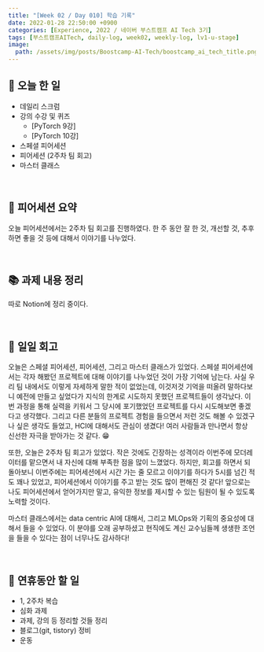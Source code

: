 ```yaml
---
title: "[Week 02 / Day 010] 학습 기록"
date: 2022-01-28 22:50:00 +0900
categories: [Experience, 2022 / 네이버 부스트캠프 AI Tech 3기]
tags: [부스트캠프AITech, daily-log, week02, weekly-log, lv1-u-stage]     # TAG names should always be lowercase
image: 
  path: /assets/img/posts/Boostcamp-AI-Tech/boostcamp_ai_tech_title.png
---
```

## **📝 오늘 한 일**
- 데일리 스크럼
- 강의 수강 및 퀴즈
    - [PyTorch 9강]
    - [PyTorch 10강]
- 스페셜 피어세션
- 피어세션 (2주차 팀 회고)
- 마스터 클래스

<br>

## **👥 피어세션 요약**
오늘 피어세션에서는 2주차 팀 회고를 진행하였다. 한 주 동안 잘 한 것, 개선할 것, 추후 하면 좋을 것 등에 대해서 이야기를 나누었다. 

<br>

## **📚 과제 내용 정리**
따로 Notion에 정리 중이다.

<br>

## **🐾 일일 회고**
오늘은 스페셜 피어세션, 피어세션, 그리고 마스터 클래스가 있었다. 스페셜 피어세션에서는 각자 해봤던 프로젝트에 대해 이야기를 나누었던 것이 가장 기억에 남는다. 사실 우리 팀 내에서도 이렇게 자세하게 말한 적이 없었는데, 이것저것 기억을 떠올려 말하다보니 예전에 만들고 싶었다가 지식의 한계로 시도하지 못했던 프로젝트들이 생각났다. 이번 과정을 통해 실력을 키워서 그 당시에 포기했었던 프로젝트를 다시 시도해보면 좋겠다고 생각했다. 그리고 다른 분들의 프로젝트 경험을 들으면서 저런 것도 해볼 수 있겠구나 싶은 생각도 들었고, HCI에 대해서도 관심이 생겼다! 여러 사람들과 만나면서 항상 신선한 자극을 받아가는 것 같다. 😁

또한, 오늘은 2주차 팀 회고가 있었다. 작은 것에도 긴장하는 성격이라 이번주에 모더레이터를 맡으면서 내 자신에 대해 부족한 점을 많이 느꼈었다. 하지만, 회고를 하면서 되돌아보니 이번주에는 피어세션에서 시간 가는 줄 모르고 이야기를 하다가 5시를 넘긴 적도 꽤나 있었고, 피어세션에서 이야기를 주고 받는 것도 많이 편해진 것 같다! 앞으로는 나도 피어세션에서 얻어가지만 말고, 유익한 정보를 제시할 수 있는 팀원이 될 수 있도록 노력할 것이다.

마스터 클래스에서는 data centric AI에 대해서, 그리고 MLOps와 기획의 중요성에 대해서 들을 수 있었다. 이 분야를 오래 공부하셨고 현직에도 계신 교수님들께 생생한 조언을 들을 수 있다는 점이 너무나도 감사하다!

<br>

## **🚀 연휴동안 할 일**
- 1, 2주차 복습
- 심화 과제
- 과제, 강의 등 정리할 것들 정리
- 블로그(git, tistory) 정비
- 운동